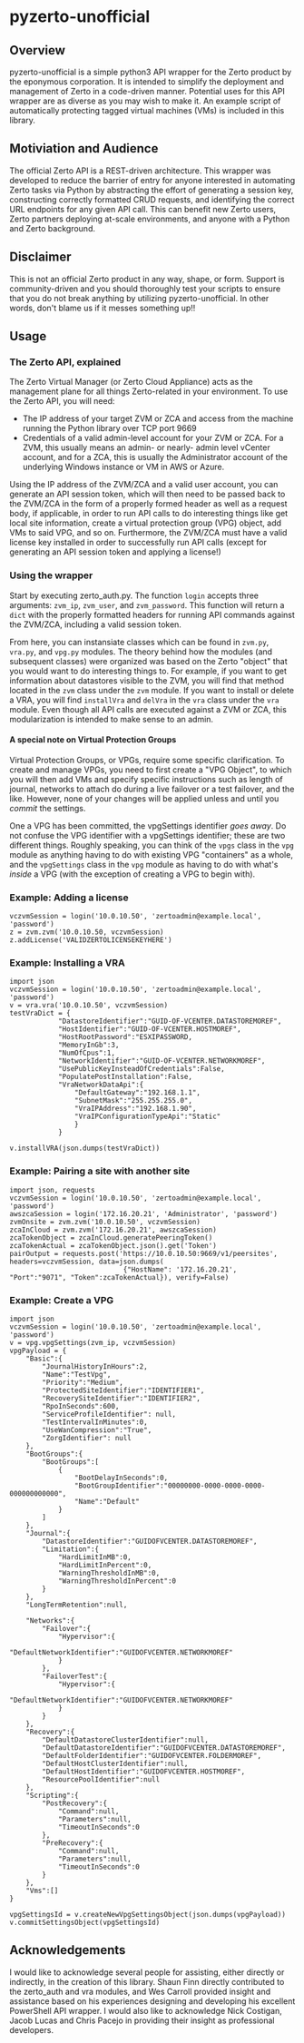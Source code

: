 # pyzerto-unofficial

## Overview

pyzerto-unofficial is a simple python3 API wrapper for the Zerto product by the eponymous corporation. It is intended to 
simplify the deployment and management of Zerto in a code-driven manner. Potential uses for this API wrapper are as
diverse as you may wish to make it. An example script of automatically protecting tagged virtual machines (VMs) is
included in this library.

## Motiviation and Audience

The official Zerto API is a REST-driven architecture. This wrapper was developed to reduce the barrier of entry for
anyone interested in automating Zerto tasks via Python by abstracting the effort of generating a session key, 
constructing correctly formatted CRUD requests, and identifying the correct URL endpoints for any given API call. This
can benefit new Zerto users, Zerto partners deploying at-scale environments, and anyone with a Python and Zerto
background. 

## Disclaimer

This is not an official Zerto product in any way, shape, or form. Support is community-driven and you should thoroughly
test your scripts to ensure that you do not break anything by utilizing pyzerto-unofficial. In other words, don't blame
us if it messes something up!!

## Usage

### The Zerto API, explained

The Zerto Virtual Manager (or Zerto Cloud Appliance) acts as the management plane for all things Zerto-related in your
environment. To use the Zerto API, you will need:
* The IP address of your target ZVM or ZCA and access from the machine running the Python library over TCP port 9669
* Credentials of a valid admin-level account for your ZVM or ZCA. For a ZVM, this usually means an admin- or nearly-
admin level vCenter account, and for a ZCA, this is usually the Administrator account of the underlying Windows instance 
or VM in AWS or Azure.

Using the IP address of the ZVM/ZCA and a valid user account, you can generate an API session token, which will then
need to be passed back to the ZVM/ZCA in the form of a properly formed header as well as a request body, if applicable, 
in order to run API calls to do interesting things like get local site information, create a virtual protection group 
(VPG) object, add VMs to said VPG, and so on. Furthermore, the ZVM/ZCA must have a valid license key installed in order 
to successfully run API calls (except for generating an API session token and applying a license!)

### Using the wrapper

Start by executing zerto_auth.py. The function `login` accepts three arguments: `zvm_ip`, `zvm_user`, and 
`zvm_password`. This function will return a `dict` with the properly formatted headers for running API commands against
the ZVM/ZCA, including a valid session token.

From here, you can instansiate classes which can be found in `zvm.py`, `vra.py`, and `vpg.py` modules. The theory behind
how the modules (and subsequent classes) were organized was based on the Zerto "object" that you would want to do
interesting things to. For example, if you want to get information about datastores visible to the ZVM, you will find
that method located in the `zvm` class under the `zvm` module. If you want to install or delete a VRA, you will find
`installVra` and `delVra` in the `vra` class under the `vra` module. Even though all API calls are executed against a
ZVM or ZCA, this modularization is intended to make sense to an admin.

#### A special note on Virtual Protection Groups

Virtual Protection Groups, or VPGs, require some specific clarification. To create and manage VPGs, you need to first
create a "VPG Object", to which you will then add VMs and specify specific instructions such as length of journal,
networks to attach do during a live failover or a test failover, and the like. However, none of your changes will be
applied unless and until you *commit* the settings.

One a VPG has been committed, the vpgSettings identifier *goes away*. Do not confuse the VPG identifier with a
vpgSettings identifier; these are two different things. Roughly speaking, you can think of the `vpgs` class in the `vpg`
module as anything having to do with existing VPG "containers" as a whole, and the `vpgSettings` class in the `vpg`
module as having to do with what's *inside* a VPG (with the exception of creating a VPG to begin with).

### Example: Adding a license

    vczvmSession = login('10.0.10.50', 'zertoadmin@example.local', 'password')
    z = zvm.zvm('10.0.10.50, vczvmSession)
    z.addLicense('VALIDZERTOLICENSEKEYHERE')
    
### Example: Installing a VRA

    import json
    vczvmSession = login('10.0.10.50', 'zertoadmin@example.local', 'password')
    v = vra.vra('10.0.10.50', vczvmSession)
    testVraDict = {
                "DatastoreIdentifier":"GUID-OF-VCENTER.DATASTOREMOREF",
                "HostIdentifier":"GUID-OF-VCENTER.HOSTMOREF",
                "HostRootPassword":"ESXIPASSWORD,
                "MemoryInGb":3,
                "NumOfCpus":1,
                "NetworkIdentifier":"GUID-OF-VCENTER.NETWORKMOREF",
                "UsePublicKeyInsteadOfCredentials":False,
                "PopulatePostInstallation":False,
                "VraNetworkDataApi":{
                    "DefaultGateway":"192.168.1.1",
                    "SubnetMask":"255.255.255.0",
                    "VraIPAddress":"192.168.1.90",
                    "VraIPConfigurationTypeApi":"Static"
                    }
                }
                
    v.installVRA(json.dumps(testVraDict))

### Example: Pairing a site with another site
    import json, requests
    vczvmSession = login('10.0.10.50', 'zertoadmin@example.local', 'password')
    awszcaSession = login('172.16.20.21', 'Administrator', 'password')
    zvmOnsite = zvm.zvm('10.0.10.50', vczvmSession)
    zcaInCloud = zvm.zvm('172.16.20.21', awszcaSession)
    zcaTokenObject = zcaInCloud.generatePeeringToken()
    zcaTokenActual = zcaTokenObject.json().get('Token')
    pairOutput = requests.post('https://10.0.10.50:9669/v1/peersites', headers=vczvmSession, data=json.dumps(
                                {"HostName": '172.16.20.21', "Port":"9071", "Token":zcaTokenActual}), verify=False)

### Example: Create a VPG

    import json
    vczvmSession = login('10.0.10.50', 'zertoadmin@example.local', 'password')
    v = vpg.vpgSettings(zvm_ip, vczvmSession)
    vpgPayload = {
        "Basic":{
            "JournalHistoryInHours":2,
            "Name":"TestVpg",
            "Priority":"Medium",
            "ProtectedSiteIdentifier":"IDENTIFIER1",
            "RecoverySiteIdentifier":"IDENTIFIER2",
            "RpoInSeconds":600,
            "ServiceProfileIdentifier": null,
            "TestIntervalInMinutes":0,
            "UseWanCompression":"True",
            "ZorgIdentifier": null
        },
        "BootGroups":{
            "BootGroups":[
                {
                    "BootDelayInSeconds":0,
                    "BootGroupIdentifier":"00000000-0000-0000-0000-000000000000",
                    "Name":"Default"
                }
            ]
        },
        "Journal":{
            "DatastoreIdentifier":"GUIDOFVCENTER.DATASTOREMOREF",
            "Limitation":{
                "HardLimitInMB":0,
                "HardLimitInPercent":0,
                "WarningThresholdInMB":0,
                "WarningThresholdInPercent":0
            }
        },
        "LongTermRetention":null,
    
        "Networks":{
            "Failover":{
                "Hypervisor":{
                    "DefaultNetworkIdentifier":"GUIDOFVCENTER.NETWORKMOREF"
                }
            },
            "FailoverTest":{
                "Hypervisor":{
                    "DefaultNetworkIdentifier":"GUIDOFVCENTER.NETWORKMOREF"
                }
            }
        },
        "Recovery":{
            "DefaultDatastoreClusterIdentifier":null,
            "DefaultDatastoreIdentifier":"GUIDOFVCENTER.DATASTOREMOREF",
            "DefaultFolderIdentifier":"GUIDOFVCENTER.FOLDERMOREF",
            "DefaultHostClusterIdentifier":null,
            "DefaultHostIdentifier":"GUIDOFVCENTER.HOSTMOREF",
            "ResourcePoolIdentifier":null
        },
        "Scripting":{
            "PostRecovery":{
                "Command":null,
                "Parameters":null,
                "TimeoutInSeconds":0
            },
            "PreRecovery":{
                "Command":null,
                "Parameters":null,
                "TimeoutInSeconds":0
            }
        },
        "Vms":[]
    }
        
    vpgSettingsId = v.createNewVpgSettingsObject(json.dumps(vpgPayload))
    v.commitSettingsObject(vpgSettingsId)
        
## Acknowledgements

I would like to acknowledge several people for assisting, either directly or indirectly, in the creation of this
library. Shaun Finn directly contributed to the zerto_auth and vra modules, and Wes Carroll provided insight and 
assistance based on his experiences designing and developing his excellent PowerShell API wrapper. I would also like
to acknowledge Nick Costigan, Jacob Lucas and Chris Pacejo in providing their insight as professional developers.